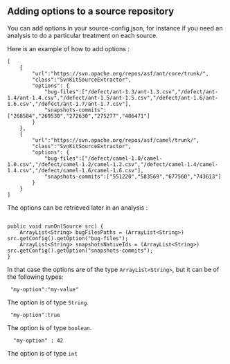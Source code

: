 ## Adding options to a source repository ##

You can add options in your source-config.json, for instance if you need an analysis to do a particular treatment on each source.

Here is an example of how to add options :

```
[
	{
		"url":"https://svn.apache.org/repos/asf/ant/core/trunk/",
		"class":"SvnKitSourceExtractor",
		"options": {
			"bug-files":["/defect/ant-1.3/ant-1.3.csv","/defect/ant-1.4/ant-1.4.csv","/defect/ant-1.5/ant-1.5.csv","/defect/ant-1.6/ant-1.6.csv","/defect/ant-1.7/ant-1.7.csv"],
			"snapshots-commits":["268584","269530","272630","275277","486471"]
		}
	},
	{
		"url":"https://svn.apache.org/repos/asf/camel/trunk/",
		"class":"SvnKitSourceExtractor",
		"options": {
			"bug-files":["/defect/camel-1.0/camel-1.0.csv","/defect/camel-1.2/camel-1.2.csv","/defect/camel-1.4/camel-1.4.csv","/defect/camel-1.6/camel-1.6.csv"],
			"snapshots-commits":["551220","583569","677560","743613"]
		}
	}
]
```

The options can be retrieved later in an analysis :

```

public void runOn(Source src) {
	ArrayList<String> bugFilesPaths = (ArrayList<String>) src.getConfig().getOption("bug-files");
	ArrayList<String> snapshotsNativeIds = (ArrayList<String>) src.getConfig().getOption("snapshots-commits");
}

```

In that case the options are of the type `ArrayList<String>`, but it can be of the following types:

```
 "my-option":"my-value"
```
The option is of type `String`.

```
 "my-option":true
```
The option is of type `boolean`.

```
  "my-option" : 42
```

The option is of type `int`